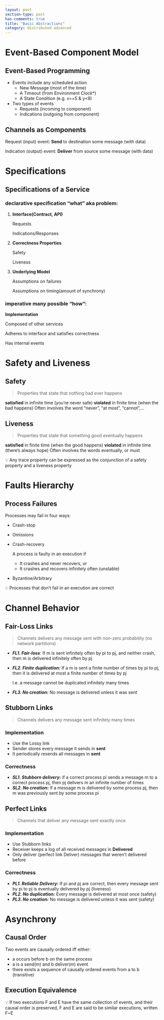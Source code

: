 ```yaml
---
layout: post
section-type: post
has-comments: true
title: "Basic Abstractions"
category: distributed advanced
---
```


# Event-Based Component Model

## Event-Based Programming

- Events include any scheduled action
    - New Message (most of the time)
    - A Timeout (from Environment Clock*)
    - A State Condition (e.g. x==5 & y<9)
- Two types of events
    - Requests (incoming to component)
    - Indications (outgoing from component)

## Channels as Components

Request (input) event:
**Send** to destination some message (with data)

Indication (output) event:
**Deliver** from source some message (with data)

# Specifications

## Specifications of a Service

### declarative specification **“what”** aka **problem**:

1. **Interface(Contract, API)**
    
    Requests
    
    Indications/Responses
    
2. **Correctness Properties**
    
    Safety
    
    Liveness
    
3. **Underlying Model**
    
    Assumptions on failures
    
    Assumptions on timing(amount of synchrony)
    

### imperative many possible **“how”**:

**Implementation**

Composed of other services

Adheres to interface and satisfies correctness

Has internal events

# Safety and Liveness

## Safety

> Properties that state that nothing bad ever happens
> 

**satisfied** in infinite time (you’re never safe)
**violated** in finite time (when the bad happens)
Often involves the word “never”, “at most”, “cannot”,…

## Liveness

> Properties that state that something good eventually happens
> 

**satisfied** in finite time (when the good happens)
**violated** in infinite time (there’s always hope)
Often involves the words eventually, or must

<aside>
💡 Any trace property can be expressed as the conjunction of a safety property and a liveness property

</aside>

# Faults Hierarchy

## Process Failures

Processes may fail in four ways:

- Crash-stop
- Omissions
- Crash-recovery
    
    A process is faulty in an execution if
    
    - It crashes and never recovers, or
    - It crashes and recovers infinitely often (unstable)
- Byzantine/Arbitrary

<aside>
💡 Processes that don’t fail in an execution are correct

</aside>


# Channel Behavior

## Fair-Loss Links

> Channels delivers any message sent with non-zero probability (no network partitions)
> 
- ***FL1. Fair-loss***: If m is sent infinitely often by pi to pj, and neither crash, then m is delivered infinitely often by pj
- ***FL2. Finite duplication:*** If a m is sent a finite number of times by pi to pj, then it is delivered at most a finite number of times by pj
    
    I.e. a message cannot be duplicated infinitely many times
    
- ***FL3. No creation:*** No message is delivered unless it was sent

## Stubborn Links

> Channels delivers any message sent infinitely many times
> 

### Implementation

- Use the Lossy link
- Sender stores every message it sends in **sent**
- It periodically resends all messages in **sent**

### Correctness

- ***SL1. Stubborn delivery:*** if a correct process pi sends a message m to a correct process pj, then pj delivers m an infinite number of times
- ***SL2. No creation:*** if a message m is delivered by some process pj, then m was previously sent by some process pi

## Perfect Links

> Channels that deliver any message sent exactly once
> 

### Implementation

- Use Stubborn links
- Receiver keeps a log of all received messages in **Delivered**
- Only deliver (perfect link Deliver) messages that weren’t delivered before

### Correctness

- ***PL1. Reliable Delivery:***  If pi and pj are correct, then every
message sent by pi to pj is eventually delivered by pj (liveness)
- ***PL2. No duplication:*** Every message is delivered at most once (safety)
- ***PL3. No creation:*** No message is delivered unless it was sent (safety)

# Asynchrony

## Causal Order

Two events are causally ordered iff either:

- a occurs before b on the same process
- a is a send(m) and b deliver(m) event
- there exists a sequence of causally ordered events from a to b (transitive)

## Execution Equivalence

<aside>
💡 If two executions F and E have the same collection of events, and their causal order is preserved, F and E are said to be similar executions, written F~E

</aside>